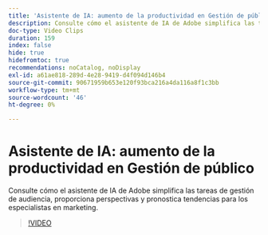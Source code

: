```yaml
---
title: 'Asistente de IA: aumento de la productividad en Gestión de público'
description: Consulte cómo el asistente de IA de Adobe simplifica las tareas de gestión de audiencia, proporciona perspectivas y pronostica tendencias para los especialistas en marketing.
doc-type: Video Clips
duration: 159
index: false
hide: true
hidefromtoc: true
recommendations: noCatalog, noDisplay
exl-id: a61ae818-289d-4e28-9419-d4f094d146b4
source-git-commit: 90671959b653e120f93bca216a4da116a8f1c3bb
workflow-type: tm+mt
source-wordcount: '46'
ht-degree: 0%

---
```


# Asistente de IA: aumento de la productividad en Gestión de público

Consulte cómo el asistente de IA de Adobe simplifica las tareas de gestión de audiencia, proporciona perspectivas y pronostica tendencias para los especialistas en marketing.

<!-- 82_OS512_3442427_158_ai-assistant-boosting-productivity-in-audience-management -->
>[!VIDEO](https://video.tv.adobe.com/v/3459597/?learn=on&enablevpops=true&captions=spa)
